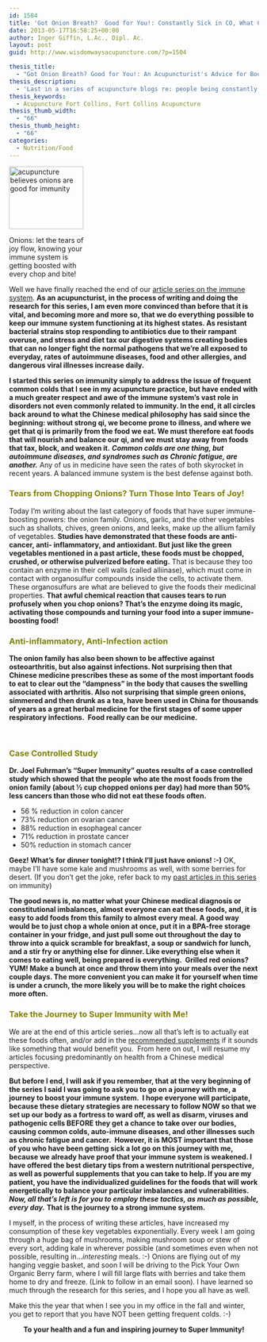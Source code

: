 ```yaml
---
id: 1504
title: 'Got Onion Breath?  Good for You!: Constantly Sick in CO, What Can We Do? Part VII'
date: 2013-05-17T16:58:25+00:00
author: Inger Giffin, L.Ac., Dipl. Ac.
layout: post
guid: http://www.wisdomwaysacupuncture.com/?p=1504

thesis_title:
  - "Got Onion Breath? Good for You!: An Acupuncturist's Advice for Boosting Your Immunity. Constantly Sick in CO: Part VII"
thesis_description:
  - 'Last in a series of acupuncture blogs re: people being constantly sick in CO, and what we can do about it. '
thesis_keywords:
  - Acupuncture Fort Collins, Fort Collins Acupuncture
thesis_thumb_width:
  - "66"
thesis_thumb_height:
  - "66"
categories:
  - Nutrition/Food
---
```

<div id="attachment_1505" style="width: 160px" class="wp-caption alignleft">
  <a href="http://www.wisdomwaysacupuncture.com/wp-content/uploads/2013/05/onions-and-garlic.jpg"><img class="size-thumbnail wp-image-1505" title="onions and garlic acupuncture" src="http://www.wisdomwaysacupuncture.com/wp-content/uploads/2013/05/onions-and-garlic-150x126.jpg" alt="acupuncture believes onions are good for immunity" width="150" height="126" srcset="http://www.wisdomwaysacupuncture.com/wp-content/uploads/2013/05/onions-and-garlic-150x126.jpg 150w, http://www.wisdomwaysacupuncture.com/wp-content/uploads/2013/05/onions-and-garlic.jpg 245w" sizes="(max-width: 150px) 100vw, 150px" /></a>
  
  <p class="wp-caption-text">
    Onions: let the tears of joy flow, knowing your immune system is getting boosted with every chop and bite!
  </p>
</div>

Well we have finally reached the end of our <a href="http://r20.rs6.net/tn.jsp?e=001iYIyF_Q1yDjqgfHyFzuElv_8K7x4N1XBaoJN9UoUml4LLSE0lt7h1OmQx_HFafddlsn61jIpum4IsjhDjwaFuQMeO8xrCgydP1r_PcerUg7xIZcHIL_VKDBXs_bY5O9Pjd3pmElE9MRMbETf2DePXej6PfVMjxCyDzofmrJlL14=" target="_blank" rel="noopener">article series on the immune system</a>. **As an acupuncturist, in the process of writing and doing the research for this series, I am even more convinced than before that it is vital, and becoming more and more so, that we do everything possible to keep our immune system functioning at its highest states. As resistant bacterial strains stop responding to antibiotics due to their rampant overuse, and stress and diet tax our digestive systems creating bodies that can no longer fight the normal pathogens that we&#8217;re all exposed to everyday, rates of autoimmune diseases, food and other allergies, and dangerous viral illnesses increase daily.**

**I started this series on immunity simply to address the issue of frequent common colds that I see in my acupuncture practice, but have ended with a much greater respect and awe of the immune system&#8217;s vast role in disorders not even commonly related to immunity. In the end, it all circles back around to what the Chinese medical philosophy has said since the beginning: without strong qi, we become prone to illness, and where we get that qi is primarily from the food we eat. We must therefore eat foods that will nourish and balance our qi, and we must stay away from foods that tax, block, and weaken it.** _**Common colds are one thing, but autoimmune diseases, and syndromes such as Chronic fatigue, are another.**_ Any of us in medicine have seen the rates of both skyrocket in recent years. A balanced immune system is the best defense against both.

### <span style="color: #808000;"><strong>Tears from Chopping Onions? Turn Those Into Tears of Joy!</strong></span>

Today I&#8217;m writing about the last category of foods that have super immune-boosting powers: the onion family. Onions, garlic, and the other vegetables such as shallots, chives, green onions, and leeks, make up the allium family of vegetables. **Studies have demonstrated that these foods are anti-cancer, anti- inflammatory, and antioxidant. But just like the green vegetables mentioned in a past article, these foods must be chopped, crushed, or otherwise pulverized before eating.** That is because they too contain an enzyme in their cell walls (called alliinase), which must come in contact with organosulfur compounds inside the cells, to activate them. These organosulfurs are what are believed to give the foods their medicinal properties. **That awful chemical reaction that causes tears to run profusely when you chop onions? That&#8217;s the enzyme doing its magic, activating those compounds and turning your food into a super immune-boosting food!** 

### 

### <span style="color: #808000;"><strong>Anti-inflammatory, Anti-Infection action</strong></span>

**The onion family has also been shown to be affective against osteoarthritis, but also against infections. Not surprising then that Chinese medicine prescribes these as some of the most important foods to eat to clear out the &#8220;dampness&#8221; in the body that causes the swelling associated with arthritis. Also not surprising that simple green onions, simmered and then drunk as a tea, have been used in China for thousands of years as a great herbal medicine for the first stages of some upper respiratory infections.  Food really can be our medicine.** 

&nbsp;

### <span style="color: #808000;"><strong>Case Controlled Study</strong></span>

**Dr. Joel Fuhrman&#8217;s &#8220;Super Immunity&#8221; quotes results of a case controlled study which showed that the people who ate the most foods from the onion family (about ½ cup chopped onions per day) had more than 50% less cancers than those who did not eat these foods often.**

  * 56 % reduction in colon cancer
  * 73% reduction on ovarian cancer
  * 88% reduction in esophageal cancer
  * 71% reduction in prostate cancer
  * 50% reduction in stomach cancer

**Geez! What&#8217;s for dinner tonight!? I think I&#8217;ll just have onions! :-)** OK, maybe I&#8217;ll have some kale and mushrooms as well, with some berries for desert. (If you don&#8217;t get the joke, refer back to my <a href="http://r20.rs6.net/tn.jsp?e=001iYIyF_Q1yDjqgfHyFzuElv_8K7x4N1XBaoJN9UoUml4LLSE0lt7h1OmQx_HFafddlsn61jIpum4IsjhDjwaFuQMeO8xrCgydP1r_PcerUg7xIZcHIL_VKDBXs_bY5O9Pjd3pmElE9MRMbETf2DePXej6PfVMjxCyDzofmrJlL14=" target="_blank" rel="noopener">past articles in this series</a> on immunity)

**The good news is, no matter what your Chinese medical diagnosis or constitutional imbalances, almost everyone can eat these foods, and, it is easy to add foods from this family to almost every meal. A good way would be to just chop a whole onion at once, put it in a BPA-free storage container in your fridge, and just pull some out throughout the day to throw into a quick scramble for breakfast, a soup or sandwich for lunch, and a stir fry or anything else for dinner. Like everything else when it comes to eating well, being prepared is everything.  Grilled red onions?  YUM! Make a bunch at once and throw them into your meals over the next couple days. The more convenient you can make it for yourself when time is under a crunch, the more likely you will be to make the right choices more often.**

### <span style="color: #808000;"><strong>Take the Journey to Super Immunity with Me!</strong></span>

We are at the end of this article series&#8230;now all that&#8217;s left is to actually eat these foods often, and/or add in the [recommended supplements](http://www.wisdomwaysacupuncture.com/2013/05/09/when-youre-constantly-sick-and-constantly-sick-in-co-part-vi-when-your-diet-just-isnt-cutting-it-these-supplements-can-be-the-missing-link/) if it sounds like something that would benefit you.  From here on out, I will resume my articles focusing predominantly on health from a Chinese medical perspective.

**But before I end, I will ask if you remember, that at the very beginning of the series I said I was going to ask you to go on a journey with me, a journey to boost your immune system.  I hope everyone will participate, because these dietary strategies are necessary to follow NOW so that we set up our body as a fortress to ward off, as well as disarm, viruses and pathogenic cells BEFORE they get a chance to take over our bodies, causing common colds, auto-immune diseases, and other illnesses such as chronic fatigue and cancer.  However, it is MOST important that those of you who have been getting sick a lot go on this journey with me, because we already have proof that your immune system is weakened. I have offered the best dietary tips from a western nutritional perspective, as well as powerful supplements that you can take to help. If you are my patient, you have the individualized guidelines for the foods that will work energetically to balance your particular imbalances and vulnerabilities.** _**Now, all that&#8217;s left is for you to employ these tactics, as much as possible, every day.**_ **That is the journey to a strong immune system.**

I myself, in the process of writing these articles, have increased my consumption of these key vegetables exponentially. Every week I am going through a huge bag of mushrooms, making mushroom soup or stew of every sort, adding kale in wherever possible (and sometimes even when not possible, resulting in&#8230;_interesting_ meals. :-) Onions are flying out of my hanging veggie basket, and soon I will be driving to the Pick Your Own Organic Berry farm, where I will fill large flats with berries and take them home to dry and freeze. (Link to follow in an email soon). I have learned so much through the research for this series, and I hope you all have as well.

Make this the year that when I see you in my office in the fall and winter, you get to report that you have NOT been getting frequent colds. :-)

<p style="text-align: center;">
  <strong>To your health and a fun and inspiring journey to Super Immunity! </strong>
</p>